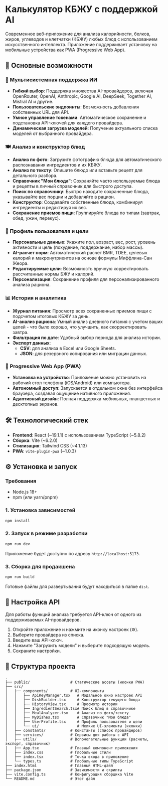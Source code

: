 # Калькулятор КБЖУ с поддержкой AI

Современное веб-приложение для анализа калорийности, белков, жиров, углеводов и клетчатки (КБЖУ) любых блюд с использованием искусственного интеллекта. Приложение поддерживает установку на мобильные устройства как PWA (Progressive Web App).

## 🚀 Основные возможности

### 🤖 Мультисистемная поддержка ИИ
- **Гибкий выбор**: Поддержка множества AI-провайдеров, включая OpenRouter, OpenAI, Anthropic, Google AI, DeepSeek, Together AI, Mistral AI и другие.
- **Пользовательские эндпоинты**: Возможность добавления собственных URL для API.
- **Умное управление токенами**: Автоматическое сохранение и подстановка API-ключей для каждого провайдера.
- **Динамическая загрузка моделей**: Получение актуального списка моделей от выбранного провайдера.

### 🍽️ Анализ и конструктор блюд
- **Анализ по фото**: Загрузите фотографию блюда для автоматического распознавания ингредиентов и их КБЖУ.
- **Анализ по тексту**: Опишите блюдо или вставьте рецепт для детального разбора.
- **Справочник "Мои блюда"**: Сохраняйте часто используемые блюда и рецепты в личный справочник для быстрого доступа.
- **Поиск по справочнику**: Быстро находите сохраненные блюда, указывайте вес порции и добавляйте в рацион.
- **Конструктор**: Создавайте собственные блюда, комбинируя ингредиенты и редактируя их вес.
- **Сохранение приемов пищи**: Группируйте блюда по типам (завтрак, обед, ужин, перекус).

### 👤 Профиль пользователя и цели
- **Персональные данные**: Укажите пол, возраст, вес, рост, уровень активности и цель (похудение, поддержание, набор массы).
- **AI-расчет норм**: Автоматический расчет BMR, TDEE, целевых калорий и макронутриентов на основе формулы Миффлина-Сан Жеора.
- **Редактируемые цели**: Возможность вручную корректировать рассчитанные нормы БЖУ и калорий.
- **Персонализация**: Сохранение профиля для персонализированного анализа рациона.

### 📊 История и аналитика
- **Журнал питания**: Просмотр всех сохраненных приемов пищи с подсчетом итоговых КБЖУ за день.
- **AI-анализ рациона**: Умный анализ дневного питания с учетом ваших целей - что было хорошо, что улучшить, как скорректировать завтра.
- **Фильтрация по дате**: Удобный выбор периода для анализа истории.
- **Экспорт данных**:
  - **CSV**: для анализа в Excel или Google Sheets.
  - **JSON**: для резервного копирования или миграции данных.

### 📱 Progressive Web App (PWA)
- **Установка на устройство**: Приложение можно установить на рабочий стол телефона (iOS/Android) или компьютера.
- **Автономный доступ**: Запускается в отдельном окне без интерфейса браузера, создавая ощущение нативного приложения.
- **Адаптивный дизайн**: Полная поддержка мобильных, планшетных и десктопных экранов.

## 🛠️ Технологический стек

- **Frontend**: React (~19.1.1) с использованием TypeScript (~5.8.2)
- **Сборка**: Vite (~6.2.0)
- **Стилизация**: Tailwind CSS (~4.1.13)
- **PWA**: `vite-plugin-pwa` (~1.0.3)

## ⚙️ Установка и запуск

### Требования
- Node.js 18+
- npm (или yarn/pnpm)

### 1. Установка зависимостей
```bash
npm install
```

### 2. Запуск в режиме разработки
```bash
npm run dev
```
Приложение будет доступно по адресу `http://localhost:5173`.

### 3. Сборка для продакшена
```bash
npm run build
```
Готовые файлы для развертывания будут находиться в папке `dist`.

## 🔧 Настройка API

Для работы функций анализа требуется API-ключ от одного из поддерживаемых AI-провайдеров.

1. Откройте приложение и нажмите на иконку настроек (⚙️).
2. Выберите провайдера из списка.
3. Введите ваш API-ключ.
4. Нажмите "Загрузить модели" и выберите подходящую модель.
5. Сохраните настройки.

## 📁 Структура проекта

```
.
├── public/                  # Статические ассеты (иконки PWA)
├── src/
│   ├── components/          # UI-компоненты
│   │   ├── ApiKeyManager.tsx   # Модальное окно настроек API
│   │   ├── DishBuilder.tsx     # Конструктор текущего блюда
│   │   ├── HistoryView.tsx     # Просмотр истории
│   │   ├── IngredientSearch.tsx# Поиск блюд в справочнике
│   │   ├── MealAnalyzer.tsx    # Анализ по фото/тексту
│   │   ├── MyDishes.tsx        # Справочник "Мои блюда"
│   │   ├── UserProfile.tsx     # Профиль пользователя и цели
│   │   └── ui/                 # Мелкие UI-элементы (иконки)
│   ├── constants/           # Константы (список провайдеров)
│   ├── services/            # Сервисы для работы с API
│   ├── utils/               # Вспомогательные функции (расчеты, экспорт, справочник)
│   ├── App.tsx              # Главный компонент приложения
│   ├── index.css            # Глобальные стили
│   ├── index.tsx            # Точка входа в приложение
│   └── types.ts             # Глобальные типы TypeScript
├── index.html               # Главный HTML-файл
├── package.json             # Зависимости и скрипты
├── vite.config.ts           # Конфигурация сборщика Vite
└── README.md                # Этот файл
```

